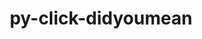 ---
title: "py-click-didyoumean"
layout: cache
categories: [package, develop]
meta: {"versions": ["0.0.3"], "compilers": ["gcc@=7.5.0"], "oss": ["ubuntu18.04"], "platforms": ["linux"], "targets": ["x86_64_v3"], "stacks": ["radiuss", "root"], "num_specs": 5, "num_specs_by_stack": {"root": 5, "radiuss": 5}}
spec_details: [{"hash": "nvulw4nz6rsdq6kalvov2klitwddv43o", "compiler": "gcc@=7.5.0", "versions": ["0.0.3"], "os": "ubuntu18.04", "platform": "linux", "target": "x86_64_v3", "variants": ["build_system=python_pip"], "stacks": ["root", "radiuss"], "size": "-", "tarball": "https://binaries.spack.io/develop/build_cache/linux-ubuntu18.04-x86_64_v3/gcc-7.5.0/py-click-didyoumean-0.0.3/linux-ubuntu18.04-x86_64_v3-gcc-7.5.0-py-click-didyoumean-0.0.3-nvulw4nz6rsdq6kalvov2klitwddv43o.spack"}, {"hash": "on2lgkso2uo3bsm6vdxwesriuwnxvmgz", "compiler": "gcc@=7.5.0", "versions": ["0.0.3"], "os": "ubuntu18.04", "platform": "linux", "target": "x86_64_v3", "variants": ["build_system=python_pip"], "stacks": ["root", "radiuss"], "size": "-", "tarball": "https://binaries.spack.io/develop/build_cache/linux-ubuntu18.04-x86_64_v3/gcc-7.5.0/py-click-didyoumean-0.0.3/linux-ubuntu18.04-x86_64_v3-gcc-7.5.0-py-click-didyoumean-0.0.3-on2lgkso2uo3bsm6vdxwesriuwnxvmgz.spack"}, {"hash": "ttvju2j2x3qw77wn4k6ucqrgfd5qksnm", "compiler": "gcc@=7.5.0", "versions": ["0.0.3"], "os": "ubuntu18.04", "platform": "linux", "target": "x86_64_v3", "variants": ["build_system=python_pip"], "stacks": ["root", "radiuss"], "size": "-", "tarball": "https://binaries.spack.io/develop/build_cache/linux-ubuntu18.04-x86_64_v3/gcc-7.5.0/py-click-didyoumean-0.0.3/linux-ubuntu18.04-x86_64_v3-gcc-7.5.0-py-click-didyoumean-0.0.3-ttvju2j2x3qw77wn4k6ucqrgfd5qksnm.spack"}, {"hash": "upucr7a4msqmiw6v7smtyrndhlikez7h", "compiler": "gcc@=7.5.0", "versions": ["0.0.3"], "os": "ubuntu18.04", "platform": "linux", "target": "x86_64_v3", "variants": ["build_system=python_pip"], "stacks": ["root", "radiuss"], "size": "-", "tarball": "https://binaries.spack.io/develop/build_cache/linux-ubuntu18.04-x86_64_v3/gcc-7.5.0/py-click-didyoumean-0.0.3/linux-ubuntu18.04-x86_64_v3-gcc-7.5.0-py-click-didyoumean-0.0.3-upucr7a4msqmiw6v7smtyrndhlikez7h.spack"}, {"hash": "xyremn4wp3xojhx5cci4gwxv45vvulix", "compiler": "gcc@=7.5.0", "versions": ["0.0.3"], "os": "ubuntu18.04", "platform": "linux", "target": "x86_64_v3", "variants": ["build_system=python_pip"], "stacks": ["root", "radiuss"], "size": "-", "tarball": "https://binaries.spack.io/develop/build_cache/linux-ubuntu18.04-x86_64_v3/gcc-7.5.0/py-click-didyoumean-0.0.3/linux-ubuntu18.04-x86_64_v3-gcc-7.5.0-py-click-didyoumean-0.0.3-xyremn4wp3xojhx5cci4gwxv45vvulix.spack"}]
---